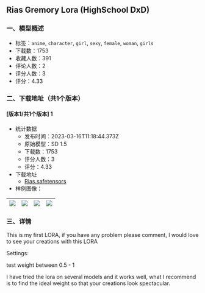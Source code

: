 ## Rias Gremory Lora (HighSchool DxD)
### 一、模型概述

- 标签：`anime`, `character`, `girl`, `sexy`, `female`, `woman`, `girls`
- 下载数：1753
- 收藏人数：391
- 评论人数：2
- 评分人数：3
- 评分：4.33

### 二、下载地址（共1个版本）

#### [版本1/共1个版本] 1

- 统计数据
  - 发布时间：2023-03-16T11:18:44.373Z
  - 原始模型：SD 1.5
  - 下载数：1753
  - 评分人数：3
  - 评分：4.33
- 下载地址
  - [Rias.safetensors](https://civitai.com/api/download/models/23776)
- 样例图像：

| <img src="https://image.civitai.com/xG1nkqKTMzGDvpLrqFT7WA/98235af4-2150-41d3-b4f0-d9161f877c00/width=450/258159.jpeg" /> | <img src="https://image.civitai.com/xG1nkqKTMzGDvpLrqFT7WA/0a2bcf39-beed-4382-fbf9-fd9244889e00/width=450/258164.jpeg" /> | <img src="https://image.civitai.com/xG1nkqKTMzGDvpLrqFT7WA/9f16e303-ade6-4a02-2494-dd1504f81000/width=450/258163.jpeg" /> | <img src="https://image.civitai.com/xG1nkqKTMzGDvpLrqFT7WA/6a5db213-d990-4534-f1ac-67cd2ed9e100/width=450/258162.jpeg" /> |
| ---- | ---- | ---- | ---- |


### 三、详情
<p>This is my first LORA, if you have any problem please comment, I would love to see your creations with this LORA</p><p>Settings: </p><p>test weight between 0.5 - 1 </p><p></p><p>I have tried the lora on several models and it works well, what I recommend is to find the ideal weight so that your creations look spectacular. </p>